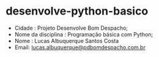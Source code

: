 # desenvolve-python-basico
- Cidade : Projeto Desenvolve Bom Despacho;
- Nome da disciplina : Programação básica com Python;
- Nome : Lucas Albuquerque Santos Costa
- Email: lucas.albuquerque@pdbomdespacho.com.br
